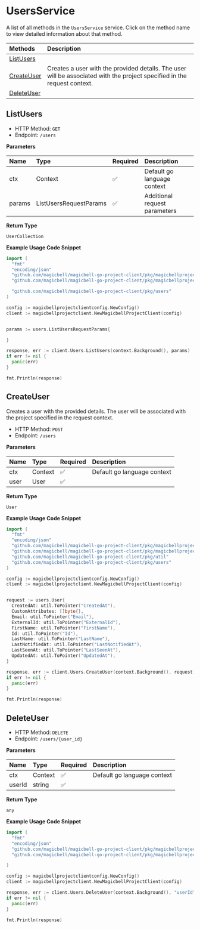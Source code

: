 # UsersService

A list of all methods in the `UsersService` service. Click on the method name to view detailed information about that method.

| Methods                   | Description                                                                                                              |
| :------------------------ | :----------------------------------------------------------------------------------------------------------------------- |
| [ListUsers](#listusers)   |                                                                                                                          |
| [CreateUser](#createuser) | Creates a user with the provided details. The user will be associated with the project specified in the request context. |
| [DeleteUser](#deleteuser) |                                                                                                                          |

## ListUsers

- HTTP Method: `GET`
- Endpoint: `/users`

**Parameters**

| Name   | Type                   | Required | Description                   |
| :----- | :--------------------- | :------- | :---------------------------- |
| ctx    | Context                | ✅       | Default go language context   |
| params | ListUsersRequestParams | ✅       | Additional request parameters |

**Return Type**

`UserCollection`

**Example Usage Code Snippet**

```go
import (
  "fmt"
  "encoding/json"
  "github.com/magicbell/magicbell-go-project-client/pkg/magicbellprojectclientconfig"
  "github.com/magicbell/magicbell-go-project-client/pkg/magicbellprojectclient"

  "github.com/magicbell/magicbell-go-project-client/pkg/users"
)

config := magicbellprojectclientconfig.NewConfig()
client := magicbellprojectclient.NewMagicbellProjectClient(config)


params := users.ListUsersRequestParams{

}

response, err := client.Users.ListUsers(context.Background(), params)
if err != nil {
  panic(err)
}

fmt.Println(response)
```

## CreateUser

Creates a user with the provided details. The user will be associated with the project specified in the request context.

- HTTP Method: `POST`
- Endpoint: `/users`

**Parameters**

| Name | Type    | Required | Description                 |
| :--- | :------ | :------- | :-------------------------- |
| ctx  | Context | ✅       | Default go language context |
| user | User    | ✅       |                             |

**Return Type**

`User`

**Example Usage Code Snippet**

```go
import (
  "fmt"
  "encoding/json"
  "github.com/magicbell/magicbell-go-project-client/pkg/magicbellprojectclientconfig"
  "github.com/magicbell/magicbell-go-project-client/pkg/magicbellprojectclient"
  "github.com/magicbell/magicbell-go-project-client/pkg/util"
  "github.com/magicbell/magicbell-go-project-client/pkg/users"
)

config := magicbellprojectclientconfig.NewConfig()
client := magicbellprojectclient.NewMagicbellProjectClient(config)


request := users.User{
  CreatedAt: util.ToPointer("CreatedAt"),
  CustomAttributes: []byte{},
  Email: util.ToPointer("Email"),
  ExternalId: util.ToPointer("ExternalId"),
  FirstName: util.ToPointer("FirstName"),
  Id: util.ToPointer("Id"),
  LastName: util.ToPointer("LastName"),
  LastNotifiedAt: util.ToPointer("LastNotifiedAt"),
  LastSeenAt: util.ToPointer("LastSeenAt"),
  UpdatedAt: util.ToPointer("UpdatedAt"),
}

response, err := client.Users.CreateUser(context.Background(), request)
if err != nil {
  panic(err)
}

fmt.Println(response)
```

## DeleteUser

- HTTP Method: `DELETE`
- Endpoint: `/users/{user_id}`

**Parameters**

| Name   | Type    | Required | Description                 |
| :----- | :------ | :------- | :-------------------------- |
| ctx    | Context | ✅       | Default go language context |
| userId | string  | ✅       |                             |

**Return Type**

`any`

**Example Usage Code Snippet**

```go
import (
  "fmt"
  "encoding/json"
  "github.com/magicbell/magicbell-go-project-client/pkg/magicbellprojectclientconfig"
  "github.com/magicbell/magicbell-go-project-client/pkg/magicbellprojectclient"

)

config := magicbellprojectclientconfig.NewConfig()
client := magicbellprojectclient.NewMagicbellProjectClient(config)

response, err := client.Users.DeleteUser(context.Background(), "userId")
if err != nil {
  panic(err)
}

fmt.Println(response)
```

